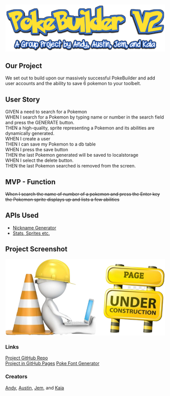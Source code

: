 ![PokeBuilder Logo](./public/images/PokeBuilder-V2.png)
## Our Project
We set out to build upon our massively successful PokeBuilder and add user accounts and the ability to save 6 pokemon to your toolbelt.

## User Story
GIVEN a need to search for a Pokemon</br>
WHEN I search for a Pokemon by typing name or number in the search field and press the GENERATE button.</br>
THEN a high-quality, sprite representing a Pokemon and its abilities are dynamically generated.</br>
WHEN I create a user</br>
THEN I can save my Pokemon to a db table</br>
WHEN I press the save button</br>
THEN the last Pokemon generated will be saved to localstorage</br>
WHEN I select the delete button.</br>
THEN the last Pokemon searched is removed from the screen.</br>

## MVP - Function
~~When I search the name of number of a pokemon and press the Enter key the Pokemon sprite displays up and lists a few abilities <br>~~

## APIs Used 

* [Nickname Generator](https://fungenerators.com/name/pokemon/)  <br>
* [Stats, Sprites etc.](https://pokeapi.co/)

## Project Screenshot
![Project Screenshot](./public/images/Under-Construction.png)
### Links
[Project GitHub Repo](https://github.com/irvingjem/poke-builder-V2) <br>
[Project in GitHub Pages](https://irvingjem.github.io/poke-builder-V2/)
[Poke Font Generator](https://textcraft.net/style/Textcraft/pokemon)

### Creators
[Andy](https://github.com/superfishal), [Austin](https://github.com/KingAusti), [Jem](https://github.com/irvingjem), and [Kaia](https://github.com/kaiafay)